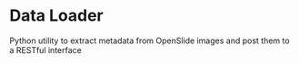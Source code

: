 # Data Loader

Python utility to extract metadata from OpenSlide images and post them to a RESTful interface


